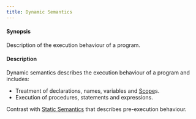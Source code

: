 ```yaml
---
title: Dynamic Semantics
---
```


#### Synopsis

Description of the execution behaviour of a program.

#### Description

Dynamic semantics describes the execution behaviour of a program and includes:

*  Treatment of declarations, names, variables and [Scope](../../Rascalopedia/Scope)s.
*  Execution of procedures, statements and expressions.

Contrast with [Static Semantics](../../Rascalopedia/StaticSemantics) that describes pre-execution behaviour.


